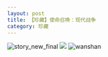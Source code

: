 ```yaml
---
layout: post
title: 【珍藏】使命召唤：现代战争
category: 珍藏
---
```

![story_new_final](http://rjbwi03xh.hd-bkt.clouddn.com/img/story_new_final_0322.png)
![](http://rjbwd52rw.hd-bkt.clouddn.com/img/call-of-duty-220603-1.jpg)
![wanshan](http://rjbwi03xh.hd-bkt.clouddn.com/img/wanshan.png)





  





